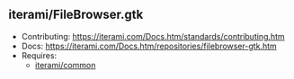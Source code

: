 iterami/FileBrowser.gtk
-----------------------

* Contributing: https://iterami.com/Docs.htm/standards/contributing.htm
* Docs: https://iterami.com/Docs.htm/repositories/filebrowser-gtk.htm
* Requires:
  * [iterami/common](https://github.com/iterami/common)
